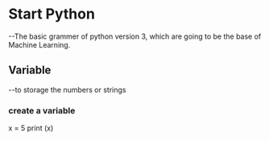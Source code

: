 # Start Python
--The basic grammer of python version 3, which are going to be the base of Machine Learning.
## Variable 
--to storage the numbers or strings
### create a variable
x = 5
print (x)

